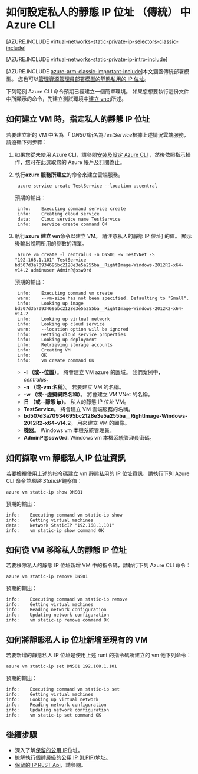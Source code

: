 <properties 
   pageTitle="如何設定靜態私人 ip 位址的傳統模式 ausing CLI |Microsoft Azure"
   description="了解靜態私人 IPs (DIPs)，以及如何管理其中使用 CLI 傳統模式"
   services="virtual-network"
   documentationCenter="na"
   authors="jimdial"
   manager="carmonm"
   editor="tysonn"
   tags="azure-service-management"
/>
<tags 
   ms.service="virtual-network"
   ms.devlang="na"
   ms.topic="article"
   ms.tgt_pltfrm="na"
   ms.workload="infrastructure-services"
   ms.date="03/15/2016"
   ms.author="jdial" />

# <a name="how-to-set-a-static-private-ip-address-classic-in-azure-cli"></a>如何設定私人的靜態 IP 位址 （傳統） 中 Azure CLI

[AZURE.INCLUDE [virtual-networks-static-private-ip-selectors-classic-include](../../includes/virtual-networks-static-private-ip-selectors-classic-include.md)]

[AZURE.INCLUDE [virtual-networks-static-private-ip-intro-include](../../includes/virtual-networks-static-private-ip-intro-include.md)]

[AZURE.INCLUDE [azure-arm-classic-important-include](../../includes/azure-arm-classic-important-include.md)]本文涵蓋傳統部署模型。 您也可以[管理資源管理員部署模型的靜態私用的 IP 位址](virtual-networks-static-private-ip-arm-cli.md)。

下列範例 Azure CLI 命令預期已經建立一個簡單環境。 如果您想要執行這份文件中所顯示的命令，先建立測試環境中[建立 vnet](virtual-networks-create-vnet-classic-cli.md)所述。

## <a name="how-to-specify-a-static-private-ip-address-when-creating-a-vm"></a>如何建立 VM 時，指定私人的靜態 IP 位址
若要建立新的 VM 中名為 「 *DNS01*新名為*TestService*根據上述情況雲端服務，請遵循下列步驟︰

1. 如果您從未使用 Azure CLI，請參閱[安裝及設定 Azure CLI](../xplat-cli-install.md) ，然後依照指示操作，您可在此選取您的 Azure 帳戶及訂閱為止。
1. 執行**azure 服務所建立**的命令來建立雲端服務。

        azure service create TestService --location uscentral

    預期的輸出︰

        info:    Executing command service create
        info:    Creating cloud service
        data:    Cloud service name TestService
        info:    service create command OK
    
2. 執行**azure 建立 vm**命令以建立 VM。 請注意私人的靜態 IP 位址] 的值。 顯示後輸出說明所用的參數的清單。

        azure vm create -l centralus -n DNS01 -w TestVNet -S "192.168.1.101" TestService bd507d3a70934695bc2128e3e5a255ba__RightImage-Windows-2012R2-x64-v14.2 adminuser AdminP@ssw0rd

    預期的輸出︰

        info:    Executing command vm create
        warn:    --vm-size has not been specified. Defaulting to "Small".
        info:    Looking up image bd507d3a70934695bc2128e3e5a255ba__RightImage-Windows-2012R2-x64-v14.2
        info:    Looking up virtual network
        info:    Looking up cloud service
        warn:    --location option will be ignored
        info:    Getting cloud service properties
        info:    Looking up deployment
        info:    Retrieving storage accounts
        info:    Creating VM
        info:    OK
        info:    vm create command OK

    - **-l （或--位置）**。 將會建立 VM azure 的區域。 我們案例中， *centralus*。
    - **-n （或-vm 名稱）**。 若要建立 VM 的名稱。
    - **-w （或--虛擬網路名稱）**。 將會建立 VM VNet 的名稱。 
    - **日 （或--靜態 ip）**。 私人的靜態 IP 位址 VM。
    - **TestService**。 將會建立 VM 雲端服務的名稱。
    - **bd507d3a70934695bc2128e3e5a255ba__RightImage-Windows-2012R2-x64-v14.2**。 用來建立 VM 的圖像。
    - **機器**。 Windows vm 本機系統管理員。
    - **AdminP@ssw0rd**. Windows vm 本機系統管理員密碼。

## <a name="how-to-retrieve-static-private-ip-address-information-for-a-vm"></a>如何擷取 vm 靜態私人 IP 位址資訊
若要檢視使用上述的指令碼建立 vm 靜態私用的 IP 位址資訊，請執行下列 Azure CLI 命令並*網路 StaticIP*觀察值︰

    azure vm static-ip show DNS01

預期的輸出︰

    info:    Executing command vm static-ip show
    info:    Getting virtual machines
    data:    Network StaticIP "192.168.1.101"
    info:    vm static-ip show command OK

## <a name="how-to-remove-a-static-private-ip-address-from-a-vm"></a>如何從 VM 移除私人的靜態 IP 位址
若要移除私人的靜態 IP 位址新增 VM 中的指令碼，請執行下列 Azure CLI 命令︰
    
    azure vm static-ip remove DNS01

預期的輸出︰

    info:    Executing command vm static-ip remove
    info:    Getting virtual machines
    info:    Reading network configuration
    info:    Updating network configuration
    info:    vm static-ip remove command OK

## <a name="how-to-add-a-static-private-ip-to-an-existing-vm"></a>如何將靜態私人 ip 位址新增至現有的 VM
若要新增的靜態私人 IP 位址是使用上述 runt 的指令碼所建立的 vm 他下列命令︰

    azure vm static-ip set DNS01 192.168.1.101

預期的輸出︰

    info:    Executing command vm static-ip set
    info:    Getting virtual machines
    info:    Looking up virtual network
    info:    Reading network configuration
    info:    Updating network configuration
    info:    vm static-ip set command OK

## <a name="next-steps"></a>後續步驟

- 深入了解[保留的公用 IP](virtual-networks-reserved-public-ip.md)位址。
- 瞭解[執行個體層級的公用 IP (ILPIP)](virtual-networks-instance-level-public-ip.md)地址。
- [保留的 IP REST Api](https://msdn.microsoft.com/library/azure/dn722420.aspx)，請參閱。
